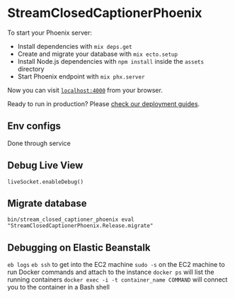 # StreamClosedCaptionerPhoenix

To start your Phoenix server:

- Install dependencies with `mix deps.get`
- Create and migrate your database with `mix ecto.setup`
- Install Node.js dependencies with `npm install` inside the `assets` directory
- Start Phoenix endpoint with `mix phx.server`

Now you can visit [`localhost:4000`](http://localhost:4000) from your browser.

Ready to run in production? Please [check our deployment guides](https://hexdocs.pm/phoenix/deployment.html).

## Env configs

Done through service

## Debug Live View

`liveSocket.enableDebug()`

## Migrate database

`bin/stream_closed_captioner_phoenix eval "StreamClosedCaptionerPhoenix.Release.migrate"`

## Debugging on Elastic Beanstalk

`eb logs`
`eb ssh` to get into the EC2 machine
`sudo -s` on the EC2 machine to run Docker commands and attach to the instance
`docker ps` will list the running containers
`docker exec -i -t container_name COMMAND` will connect you to the container in a Bash shell
